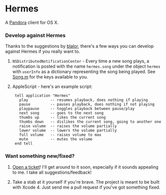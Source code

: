 Hermes
======

A [Pandora](http://www.pandora.com) client for OS X.

### Develop against Hermes

Thanks to the suggestions by [blalor](https://github.com/blalor), there's a few
ways you can develop against Hermes if you really want to.

1. `NSDistributedNotificationCenter` - Every time a new song plays, a
   notification is posted with the name `hermes.song` under the object `hermes`
   with `userInfo` as a dictionary representing the song being played. See
   [Song.m](https://github.com/alexcrichton/hermes/blob/master/Classes/Pandora/Song.m#L40)
   for the keys available to you.

2. AppleScript - here's an example script:

        tell application "Hermes"
          play          -- resumes playback, does nothing if playing
          pause         -- pauses playback, does nothing if not playing
          playpause     -- toggles playback between pause/play
          next song     -- goes to the next song
          thumbs up     -- likes the current song
          thumbs down   -- dislikes the current song, going to another one
          raise volume  -- raises the volume partially
          lower volume  -- lowers the volume partially
          full volume   -- raises volume to max
          mute          -- mutes the volume
        end tell

### Want something new/fixed?

1. [Open a ticket](https://github.com/alexcrichton/hermes/issues)! I'll get
   around to it soon, especially if it sounds appealing to me. I take all
   suggestions/feedback!

2. Take a stab at it yourself if you're brave. The project is meant to be built
   with Xcode 4. Just send me a pull request if you've got something fixed.
